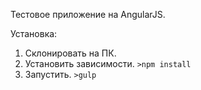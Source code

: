 Тестовое приложение на AngularJS.

Установка:
1. Склонировать на ПК.
2. Установить зависимости. <code>\>npm install</code>
3. Запустить. <code>\>gulp</code>

<img src="" />
